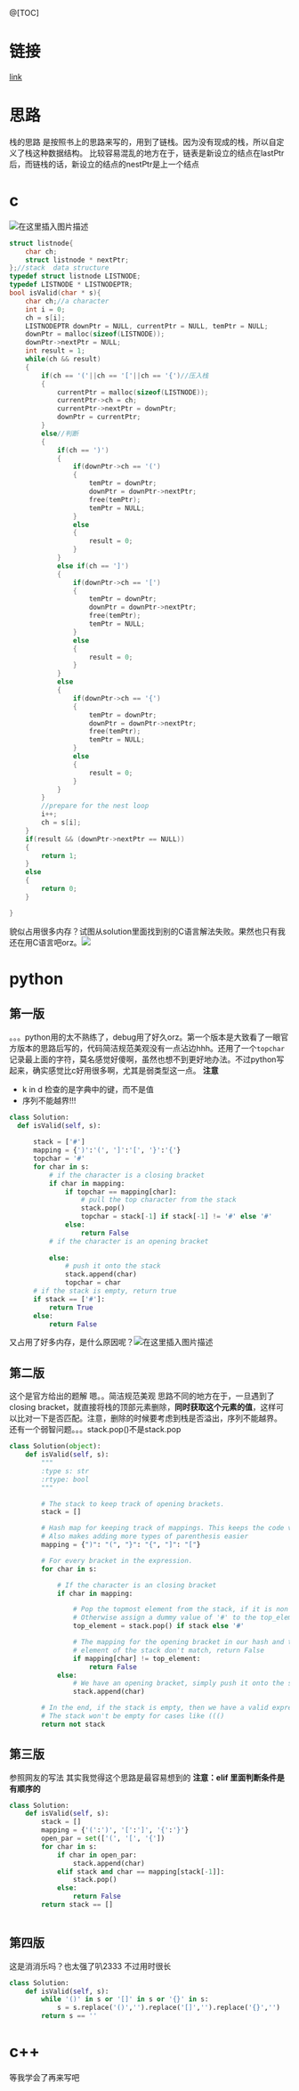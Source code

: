 @[TOC]
# 链接
[link](https://leetcode.com/problems/valid-parentheses/submissions/)
# 思路
栈的思路
是按照书上的思路来写的，用到了链栈。因为没有现成的栈，所以自定义了栈这种数据结构。
比较容易混乱的地方在于，链表是新设立的结点在lastPtr后，而链栈的话，新设立的结点的nestPtr是上一个结点
# c
![在这里插入图片描述](https://img-blog.csdnimg.cn/20190825195153689.PNG?x-oss-process=image/watermark,type_ZmFuZ3poZW5naGVpdGk,shadow_10,text_aHR0cHM6Ly9ibG9nLmNzZG4ubmV0L3dlaXhpbl80NDgxNDEyMQ==,size_16,color_FFFFFF,t_70)
```c
struct listnode{
    char ch;
    struct listnode * nextPtr;
};//stack  data structure
typedef struct listnode LISTNODE;
typedef LISTNODE * LISTNODEPTR;
bool isValid(char * s){
    char ch;//a character
    int i = 0;
    ch = s[i];
    LISTNODEPTR downPtr = NULL, currentPtr = NULL, temPtr = NULL;
    downPtr = malloc(sizeof(LISTNODE));
    downPtr->nextPtr = NULL;
    int result = 1;
    while(ch && result)
    {
        if(ch == '('||ch == '['||ch == '{')//压入栈
        {
            currentPtr = malloc(sizeof(LISTNODE));
            currentPtr->ch = ch;
            currentPtr->nextPtr = downPtr;
            downPtr = currentPtr;
        }
        else//判断
        {
            if(ch == ')')
            {
                if(downPtr->ch == '(')
                {
                    temPtr = downPtr;
                    downPtr = downPtr->nextPtr;
                    free(temPtr);
                    temPtr = NULL;
                }
                else
                {
                    result = 0;
                }
            }
            else if(ch == ']')
            {
                if(downPtr->ch == '[')
                {
                    temPtr = downPtr;
                    downPtr = downPtr->nextPtr;
                    free(temPtr);
                    temPtr = NULL;
                }
                else
                {
                    result = 0;
                }
            }
            else
            {
                if(downPtr->ch == '{')
                {
                    temPtr = downPtr;
                    downPtr = downPtr->nextPtr;
                    free(temPtr);
                    temPtr = NULL;
                }
                else
                {
                    result = 0;
                }
            }
        }
        //prepare for the nest loop
        i++;
        ch = s[i];
    }
    if(result && (downPtr->nextPtr == NULL))
    {
        return 1;
    }
    else
    {
        return 0;
    }

}
```
貌似占用很多内存？试图从solution里面找到别的C语言解法失败。果然也只有我还在用C语言吧orz。![](https://img-blog.csdnimg.cn/20190825113251476.PNG?x-oss-process=image/watermark,type_ZmFuZ3poZW5naGVpdGk,shadow_10,text_aHR0cHM6Ly9ibG9nLmNzZG4ubmV0L3dlaXhpbl80NDgxNDEyMQ==,size_16,color_FFFFFF,t_70)
# python
## 第一版
  。。。python用的太不熟练了，debug用了好久orz。第一个版本是大致看了一眼官方版本的思路后写的，代码简洁规范美观没有一点沾边hhh。还用了一个`topchar`记录最上面的字符，莫名感觉好傻啊，虽然也想不到更好地办法。不过python写起来，确实感觉比c好用很多啊，尤其是弱类型这一点。
  **注意** 
  - k in d 检查的是字典中的键，而不是值
  - 序列不能越界!!!
  ```python
  class Solution:
    def isValid(self, s):
        
        stack = ['#']
        mapping = {')':'(', ']':'[', '}':'{'}
        topchar = '#'
        for char in s:
            # if the character is a closing bracket
            if char in mapping:
                if topchar == mapping[char]:
                    # pull the top character from the stack
                    stack.pop()
                    topchar = stack[-1] if stack[-1] != '#' else '#'
                else:
                    return False
            # if the character is an opening bracket
                
            else:
                # push it onto the stack
                stack.append(char)
                topchar = char
        # if the stack is empty, return true
        if stack == ['#']:
            return True
        else:
            return False
   ```
   又占用了好多内存，是什么原因呢？![在这里插入图片描述](https://img-blog.csdnimg.cn/2019082615070653.PNG?x-oss-process=image/watermark,type_ZmFuZ3poZW5naGVpdGk,shadow_10,text_aHR0cHM6Ly9ibG9nLmNzZG4ubmV0L3dlaXhpbl80NDgxNDEyMQ==,size_16,color_FFFFFF,t_70)
 ## 第二版
 这个是官方给出的题解
 嗯。。简洁规范美观
 思路不同的地方在于，一旦遇到了closing bracket，就直接将栈的顶部元素删除，**同时获取这个元素的值**，这样可以比对一下是否匹配。注意，删除的时候要考虑到栈是否溢出，序列不能越界。
 还有一个弱智问题。。。stack.pop()不是stack.pop

```python
class Solution(object):
    def isValid(self, s):
        """
        :type s: str
        :rtype: bool
        """

        # The stack to keep track of opening brackets.
        stack = []

        # Hash map for keeping track of mappings. This keeps the code very clean.
        # Also makes adding more types of parenthesis easier
        mapping = {")": "(", "}": "{", "]": "["}

        # For every bracket in the expression.
        for char in s:

            # If the character is an closing bracket
            if char in mapping:

                # Pop the topmost element from the stack, if it is non empty
                # Otherwise assign a dummy value of '#' to the top_element variable
                top_element = stack.pop() if stack else '#'

                # The mapping for the opening bracket in our hash and the top
                # element of the stack don't match, return False
                if mapping[char] != top_element:
                    return False
            else:
                # We have an opening bracket, simply push it onto the stack.
                stack.append(char)

        # In the end, if the stack is empty, then we have a valid expression.
        # The stack won't be empty for cases like ((()
        return not stack
```
## 第三版
 参照网友的写法
 其实我觉得这个思路是最容易想到的
 **注意：elif 里面判断条件是有顺序的**
 

```python
class Solution:
    def isValid(self, s):
        stack = []
        mapping = {'(':')', '[':']', '{':'}'}
        open_par = set(['(', '[', '{'])
        for char in s:
            if char in open_par:
                stack.append(char)
            elif stack and char == mapping[stack[-1]]:
                stack.pop()
            else:
                return False
        return stack == []
                
```
## 第四版
这是消消乐吗？也太强了叭2333
不过用时很长

```python
class Solution:
    def isValid(self, s):
        while '()' in s or '[]' in s or '{}' in s:
            s = s.replace('()','').replace('[]','').replace('{}','')
        return s == ''                                
```
# c++
等我学会了再来写吧
